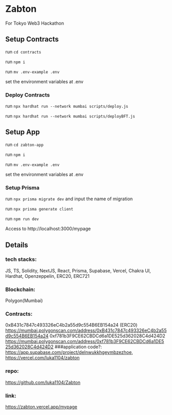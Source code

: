 # Zabton
For Tokyo Web3 Hackathon

## Setup Contracts

run ```cd contracts```

run ```npm i```

run ```mv .env-example .env```

set the environment variables at .env

### Deploy Contracts

run ```npx hardhat run --network mumbai scripts/deploy.js```

run ```npx hardhat run --network mumbai scripts/deployBFT.js```

## Setup App

run ```cd zabton-app```

run ```npm i```

run ```mv .env-example .env```

set the environment variables at .env

### Setup Prisma

run ```npx prisma migrate dev``` and input the name of migration

run ```npx prisma generate client```

run ```npm run dev```

Access to http://localhost:3000/mypage

## Details 

### tech stacks: 
JS, TS, Solidity, NextJS, React, Prisma, Supabase, Vercel, Chakra UI, Hardhat,  Openzeppelin, ERC20, ERC721
### Blockchain: 
Polygon(Mumbai)
### Contracts: 
0xB431c7847c493326eC4b2a55d9c554B6EB154a24 (ERC20)
https://mumbai.polygonscan.com/address/0xB431c7847c493326eC4b2a55d9c554B6EB154a24
0xf781b3F9CE62CBDCd6a1DE525d362028C4d424D2
https://mumbai.polygonscan.com/address/0xf781b3F9CE62CBDCd6a1DE525d362028C4d424D2
###application code?: 
https://app.supabase.com/project/delnwukkhgeymbzezhoe,
https://vercel.com/luka1104/zabton

### repo: 
https://github.com/luka1104/Zabton
### link: 
https://zabton.vercel.app/mypage
